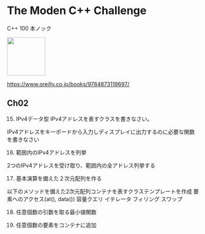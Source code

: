 # The Moden C++ Challenge

C++ 100 本ノック

<img width="100" src="https://www.oreilly.co.jp/books/images/picture_large978-4-87311-869-7.jpeg">

https://www.oreilly.co.jp/books/9784873118697/

## Ch02

15. IPv4データ型
IPv4アドレスを表すクラスを書きなさい。

IPv4アドレスをキーボードから入力しディスプレイに出力するのに必要な関数を書きなさい


16. 範囲内のIPv4アドレスを列挙

2つのIPv4アドレスを受け取り、範囲内の全アドレス列挙する

17. 基本演算を備えた２次元配列を作る

以下のメソッドを備えた2次元配列コンテナを表すクラステンプレートを作成
要素へのアクセス(at(), data())
容量クエリ
イテレータ
フィリング
スワップ

18. 任意個数の引数を取る最小値関数

19. 任意個数の要素をコンテナに追加


